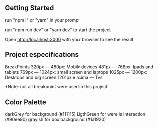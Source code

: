 ## Getting Started

run "npm i" or "yarn" in your prompt

run "npm run dev" or "yarn dev" to start the project

Open [http://localhost:3000](http://localhost:3000) with your browser to see the result.

## Project especifications

BreakPoints
320px — 480px: Mobile devices
481px — 768px: Ipads and tablets
769px — 1024px: small screen and laptops
1025px — 1200px: Desktops and big screen
1201px e acima — Tvs

\*Note: not all breakpoint were used in this project

## Color Palette

darkGrey for background (#111115)
LigthGreen for were is interaction (#90ee90)
grayish for box background (#1a1920)
